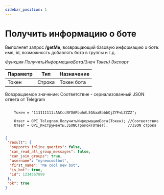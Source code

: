 ```yaml
---
sidebar_position: 1
---
```


# Получить информацию о боте
Выполняет запрос **/getMe**, возвращающий базовую информацию о боте: имя, id, возможность добавлять бота в группы и т.д.


*Функция ПолучитьИнформациюБота(Знач Токен) Экспорт*

  | Параметр | Тип | Назначение |
  |-|-|-|
  | Токен | Строка | Токен бота |
  
  Вовзращаемое значение: Соответствие - сериализованный JSON ответа от Telegram


```bsl title="Пример кода"
	
	Токен = "111111111:AACccNYOAFbuhAL5GAaaBbbbOjZYFvLZZZZ";
	
	Ответ = OPI_Telegram.ПолучитьИнформациюБота(Токен); //Соответствие
	Ответ = OPI_Инструменты.JSONСтрокой(Ответ);         //JSON строка
	
```

```json title="Результат"
{
 "result": {
  "supports_inline_queries": false,
  "can_read_all_group_messages": false,
  "can_join_groups": true,
  "username": "mynewcoolbot",
  "first_name": "Me cool new bot",
  "is_bot": true,
  "id": 1234567890
 },
 "ok": true
}
```
